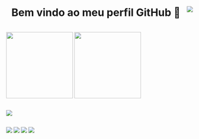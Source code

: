 <h1 align="center">
Bem vindo ao meu perfil GitHub 👋
<img align="right" src="https://visitor-badge.laobi.icu/badge?page_id=LuizDudu.LuizDudu" />
</h1>

<div style="display: inline_block"><br>
  <img height="180em" src="https://github-readme-stats.vercel.app/api?username=luizgabrielnaoseioq&show_icons=true&theme=tokyonight&include_all_commits=true&count_private=true"/>
  <img height="180em" src="https://github-readme-stats.vercel.app/api/top-langs/?username=luizgabrielnaoseioq&layout=compact&langs_count=6&theme=tokyonight"/>
</div>

##

<img src="https://skillicons.dev/icons?i=git,css,docker,vim,discord,figma,github,html,idea,java,js,linux,lua,mysql,node.js,notion,php,py,rabbitmq,react,vite,vscode,windows,wordpress" />

##

<div> 
  <a href="https://instagram.com/luiz_gabriel_nao_sei_oq_" target="_blank"><img src="https://img.shields.io/badge/-Instagram-%23E4405F?style=for-the-badge&logo=instagram&logoColor=white" target="_blank"></a>
 <a href="https://discord.gg/DzcmuH9gH5" target="_blank"><img src="https://img.shields.io/badge/Discord-7289DA?style=for-the-badge&logo=discord&logoColor=white" target="_blank"></a> 
  <a href = "mailto:gabrielon6689@gmail.com"><img src="https://img.shields.io/badge/-Gmail-%23333?style=for-the-badge&logo=gmail&logoColor=white" target="_blank"></a>
  <a href="https://www.linkedin.com/in/luiz-gabriel-3758a32ab" target="_blank"><img src="https://img.shields.io/badge/-LinkedIn-%230077B5?style=for-the-badge&logo=linkedin&logoColor=white" target="_blank"></a> 
</div>
